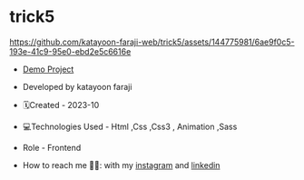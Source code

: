# trick5
https://github.com/katayoon-faraji-web/trick5/assets/144775981/6ae9f0c5-193e-41c9-95e0-ebd2e5c6616e

- [Demo Project](https://katayoon-faraji-web.github.io/trick5/)

- Developed by katayoon faraji

- 🗓️Created - 2023-10

- 💻Technologies Used - Html ,Css ,Css3 , Animation ,Sass

- Role - Frontend

- How to reach me 👩🏻: with my [instagram](https://instagram.com/katayoon_faraji_web) and [linkedin](https://www.linkedin.com/in/katayoon-faraji-web-3b722b207r)
